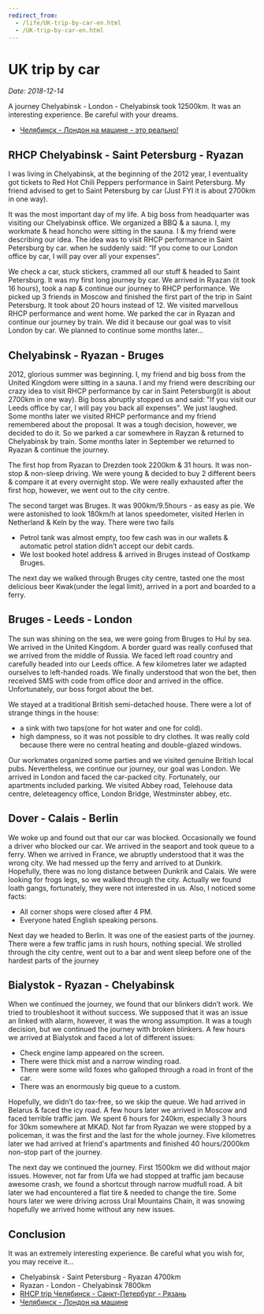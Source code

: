 ```yaml
---
redirect_from:
  - /life/UK-trip-by-car-en.html
  - /UK-trip-by-car-en.html
---
```

# UK trip by car

*Date: 2018-12-14*

A journey Chelyabinsk - London - Chelyabinsk took 12500km. It was an interesting experience. Be careful with your dreams.

* [Челябинск - Лондон на машине - это реально!](UK-trip-by-car-ru.md)

## RHCP Chelyabinsk - Saint Petersburg - Ryazan

I was living in Chelyabinsk, at the beginning of the 2012 year, I eventuality got tickets to Red Hot Chili Peppers performance in Saint Petersburg. My friend advised to get to Saint Petersburg by car (Just FYI it is about 2700km in one way).

It was the most important day of my life. A big boss from headquarter was visiting our Chelyabinsk office. We organized a BBQ & a sauna. I, my workmate & head honcho were sitting in the sauna. I & my friend were describing our idea. The idea was to visit RHCP performance in Saint Petersburg by car. when he suddenly said: “If you come to our London office by car, I will pay over all your expenses”.

We check a car, stuck stickers, crammed all our stuff & headed to Saint Petersburg. It was my first long journey by car. We arrived in Ryazan (it took 16 hours), took a nap & continue our journey to RHCP performance. We  picked up 3 friends in Moscow and finished the first part of the trip in Saint Petersburg. It took about 20 hours instead of 12. We visited marvellous RHCP performance and went home. We parked the car in Ryazan and continue our journey by train. We did it because our goal was to visit London by car. We planned to continue some months later...

## Chelyabinsk - Ryazan - Bruges

2012, glorious summer was beginning. I, my friend and big boss from the United Kingdom were sitting in a sauna. I and my friend were describing our crazy idea to visit RHCP performance by car in Saint Petersburg(it is about 2700km in one way). Big boss abruptly stopped us and said: "If you visit our Leeds office by car, I will pay you back all expenses". We just laughed. Some months later we visited RHCP performance and my friend remembered about the proposal. It was a tough decision, however, we decided to do it. So we parked a car somewhere in Rayzan & returned to Chelyabinsk by train. Some months later in September we returned to Ryazan & continue the journey.

The first hop from Ryazan to Drezden took 2200km & 31 hours. It was non-stop & non-sleep driving. We were young & decided to buy 2 different beers & compare it at every overnight stop. We were really exhausted after the first hop, however, we went out to the city centre.

The second target was Bruges. It was 900km/9.5hours - as easy as pie. We were astonished to look 180km/h at lanos speedometer, visited Herlen in Netherland & Keln by the way. There were two fails

* Petrol tank was almost empty, too few cash was in our wallets & automatic petrol station didn’t accept our debit cards.
* We lost booked hotel address & arrived in Bruges instead of Oostkamp Bruges.

The next day we walked through Bruges city centre, tasted one the most delicious beer Kwak(under the legal limit), arrived in a port and boarded to a ferry.

## Bruges - Leeds - London

The sun was shining on the sea, we were going from Bruges to Hul by sea. We arrived in the United Kingdom. A border guard was really confused that we arrived from the middle of Russia. We faced left road country and carefully headed into our Leeds office. A few kilometres later we adapted ourselves to left-handed roads. We finally understood that won the bet, then received SMS with code from office door and arrived in the office. Unfortunately, our boss forgot about the bet.

We stayed at a traditional British semi-detached house. There were a lot of strange things in the house:

* a sink with two taps(one for hot water and one for cold).
* high dampness, so it was not possible to dry clothes.
It was really cold because there were no central heating and double-glazed windows.

Our workmates organized some parties and we visited genuine British local pubs. Nevertheless, we continue our journey, our goal was London. We arrived in London and faced the car-packed city. Fortunately, our apartments included parking. We visited Abbey road, Telehouse data centre, deleteagency office, London Bridge, Westminster abbey, etc.

## Dover - Calais - Berlin

We woke up and found out that our car was blocked. Occasionally we found a driver who blocked our car. We arrived in the seaport and took queue to a ferry. When we arrived in France, we abruptly understood that it was the wrong city. We had messed up the ferry and arrived to at Dunkirk. Hopefully, there was no long distance between Dunkrik and Calais. We were looking for frogs legs, so we walked through the city. Actually we found loath gangs, fortunately, they were not interested in us. Also, I noticed some facts:

* All corner shops were closed after 4 PM.
* Everyone hated English speaking persons.

Next day we headed to Berlin. It was one of the easiest parts of the journey. There were a few traffic jams in rush hours, nothing special. We strolled through the city centre, went out to a bar and went sleep before one of the hardest parts of the journey

## Bialystok - Ryazan - Chelyabinsk

When we continued the journey, we found that our blinkers didn’t work. We tried to troubleshoot it without success. We supposed that it was an issue an linked with alarm, however, it was the wrong assumption. It was a tough decision, but we continued the journey with broken blinkers. A few hours we arrived at Bialystok and faced a lot of different issues:

* Check engine lamp appeared on the screen.
* There were thick mist and a narrow winding road.
* There were some wild foxes who galloped through a road in front of the car.
* There was an enormously big queue to a custom.

Hopefully, we didn’t do tax-free, so we skip the queue. We had arrived in Belarus & faced the icy road. A few hours later we arrived in Moscow and faced terrible traffic jam. We spent 6 hours for 240km, especially 3 hours for 30km somewhere at MKAD. Not far from Ryazan we were stopped by a policeman, it was the first and the last for the whole journey. Five kilometres later we had arrived at friend's apartments and finished 40 hours/2000km non-stop part of the journey.

The next day we continued the journey. First 1500km we did without major issues. However, not far from Ufa we had stopped at traffic jam because awesome crash, we found a shortcut through narrow mudfull road. A bit later we had encountered a flat tire & needed to change the tire. Some hours later we were driving across Ural Mountains Chain, it was snowing hopefully we arrived home without any new issues.

## Conclusion

It was an extremely interesting experience. Be careful what you wish for, you may receive it...

* Chelyabinsk - Saint Petersburg - Ryazan 4700km
* Ryazan - London - Chelyabinsk 7800km
* [RHCP trip Челябинск - Санкт-Петербург - Рязань](http://autokadabra.ru/shouts/51038)
* [Челябинск - Лондон на машине](http://autokadabra.ru/shouts/53220)
